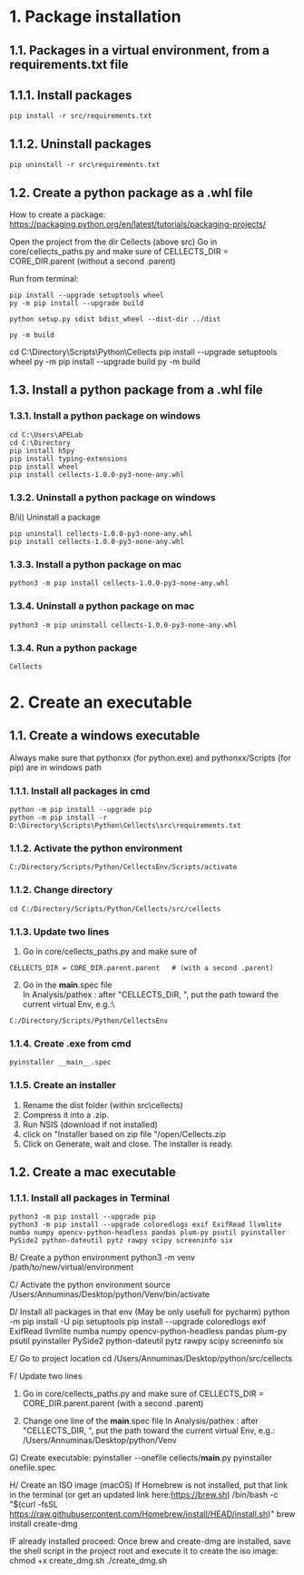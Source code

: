 


# 1. Package installation
## 1.1. Packages in a virtual environment, from a requirements.txt file
## 1.1.1. Install packages
```
pip install -r src/requirements.txt 
```
## 1.1.2. Uninstall packages
```
pip uninstall -r src\requirements.txt
```

## 1.2. Create a python package as a .whl file
How to create a package:
https://packaging.python.org/en/latest/tutorials/packaging-projects/

Open the project from the dir Cellects (above src)
Go in core/cellects_paths.py and make sure of CELLECTS_DIR = CORE_DIR.parent   (without a second .parent)

Run from terminal:
```
pip install --upgrade setuptools wheel
py -m pip install --upgrade build

python setup.py sdist bdist_wheel --dist-dir ../dist

py -m build
```
cd C:\Directory\Scripts\Python\Cellects
pip install --upgrade setuptools wheel
py -m pip install --upgrade build
py -m build

## 1.3. Install a python package from a .whl file
### 1.3.1. Install a python package on windows
```
cd C:\Users\APELab
cd C:\Directory
pip install h5py
pip install typing-extensions
pip install wheel
pip install cellects-1.0.0-py3-none-any.whl
```

### 1.3.2. Uninstall a python package on windows
B/ii) Uninstall a package
```
pip uninstall cellects-1.0.0-py3-none-any.whl
pip install cellects-1.0.0-py3-none-any.whl
```


### 1.3.3. Install a python package on mac
```
python3 -m pip install cellects-1.0.0-py3-none-any.whl
```
### 1.3.4. Uninstall a python package on mac
```
python3 -m pip uninstall cellects-1.0.0-py3-none-any.whl
```

### 1.3.4. Run a python package
```
Cellects
```

# 2. Create an executable
## 1.1. Create a windows executable

Always make sure that pythonxx (for python.exe) and pythonxx/Scripts (for pip) are in windows path

### 1.1.1. Install all packages in cmd
```
python -m pip install --upgrade pip
python -m pip install -r D:\Directory\Scripts\Python\Cellects\src\requirements.txt
```
### 1.1.2. Activate the python environment
```
C:/Directory/Scripts/Python/CellectsEnv/Scripts/activate
```
### 1.1.2. Change directory
```
cd C:/Directory/Scripts/Python/Cellects/src/cellects
```
### 1.1.3. Update two lines

1) Go in core/cellects_paths.py and make sure of
```
CELLECTS_DIR = CORE_DIR.parent.parent   # (with a second .parent)
```
2) Go in the __main__.spec file \
In Analysis/pathex : after "CELLECTS_DIR, ", put the path toward the current virtual Env, e.g.:\
```
C:/Directory/Scripts/Python/CellectsEnv
```
### 1.1.4. Create .exe from cmd
```
pyinstaller __main__.spec
```
### 1.1.5. Create an installer
1) Rename the dist folder (within src\cellects)
2) Compress it into a .zip.
3) Run NSIS (download if not installed)
4) click on "Installer based on zip file "/open/Cellects.zip
5) Click on Generate, wait and close. The installer is ready.

## 1.2. Create a mac executable
### 1.1.1. Install all packages in Terminal
```
python3 -m pip install --upgrade pip
python3 -m pip install --upgrade coloredlogs exif ExifRead llvmlite numba numpy opencv-python-headless pandas plum-py psutil pyinstaller PySide2 python-dateutil pytz rawpy scipy screeninfo six
```

B/ Create a python environment
python3 -m venv /path/to/new/virtual/environment

C/ Activate the python environment
source /Users/Annuminas/Desktop/python/Venv/bin/activate

D/ Install all packages in that env (May be only usefull for pycharm)
python -m pip install -U pip setuptools 
pip install --upgrade coloredlogs exif ExifRead llvmlite numba numpy opencv-python-headless pandas plum-py psutil pyinstaller PySide2 python-dateutil pytz rawpy scipy screeninfo six

E/ Go to project location
cd /Users/Annuminas/Desktop/python/src/cellects

F/ Update two lines
1) Go in core/cellects_paths.py and make sure of 
CELLECTS_DIR = CORE_DIR.parent.parent   (with a second .parent)

2) Change one line of the __main__.spec file
In Analysis/pathex : after "CELLECTS_DIR, ", put the path toward the current virtual Env, e.g.:
/Users/Annuminas/Desktop/python/Venv

G) Create executable:
pyinstaller --onefile cellects/__main__.py
pyinstaller onefile.spec

H/ Create an ISO image (macOS)
If Homebrew is not installed, put that link in the terminal (or get an updated link here:https://brew.sh)
/bin/bash -c "$(curl -fsSL https://raw.githubusercontent.com/Homebrew/install/HEAD/install.sh)"
brew install create-dmg

IF already installed proceed:
Once brew and create-dmg are installed, save the shell script in the project root
and execute it to create the iso image:
chmod +x create_dmg.sh
./create_dmg.sh

